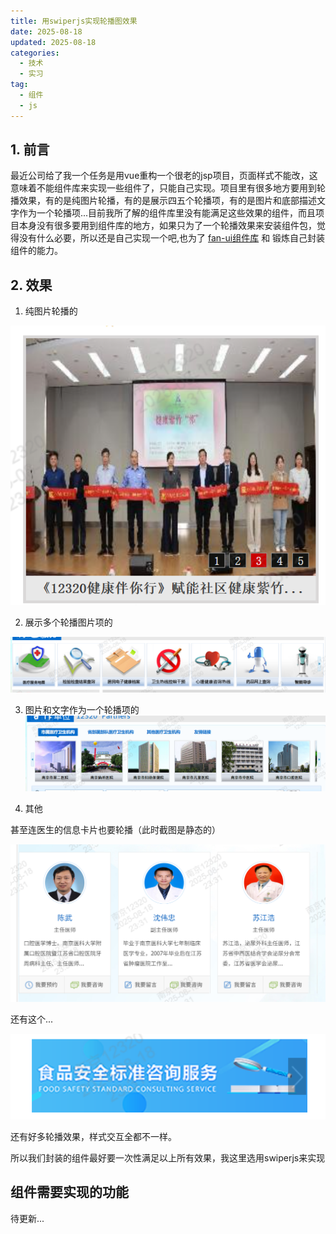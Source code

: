 ```yaml
---
title: 用swiperjs实现轮播图效果
date: 2025-08-18
updated: 2025-08-18
categories:
  - 技术
  - 实习
tag:
  - 组件
  - js
---
```



## 1. 前言

最近公司给了我一个任务是用vue重构一个很老的jsp项目，页面样式不能改，这意味着不能组件库来实现一些组件了，只能自己实现。项目里有很多地方要用到轮播效果，有的是纯图片轮播，有的是展示四五个轮播项，有的是图片和底部描述文字作为一个轮播项...目前我所了解的组件库里没有能满足这些效果的组件，而且项目本身没有很多要用到组件库的地方，如果只为了一个轮播效果来安装组件包，觉得没有什么必要，所以还是自己实现一个吧,也为了 [fan-ui组件库](https://github.com/mixdmatches/FanUI) 和 锻炼自己封装组件的能力。

## 2. 效果

1. 纯图片轮播的

![alt text](/images/swiper4.png)

2. 展示多个轮播图片项的

![alt text](/images/swiper3.png)

3. 图片和文字作为一个轮播项的
![alt text](/images/swiper2.png)

4. 其他

甚至连医生的信息卡片也要轮播（此时截图是静态的）

![alt text](/images/swiper5.png)

还有这个...

![alt text](/images/swiper6.png)

还有好多轮播效果，样式交互全都不一样。

所以我们封装的组件最好要一次性满足以上所有效果，我这里选用swiperjs来实现

## 组件需要实现的功能

待更新...


